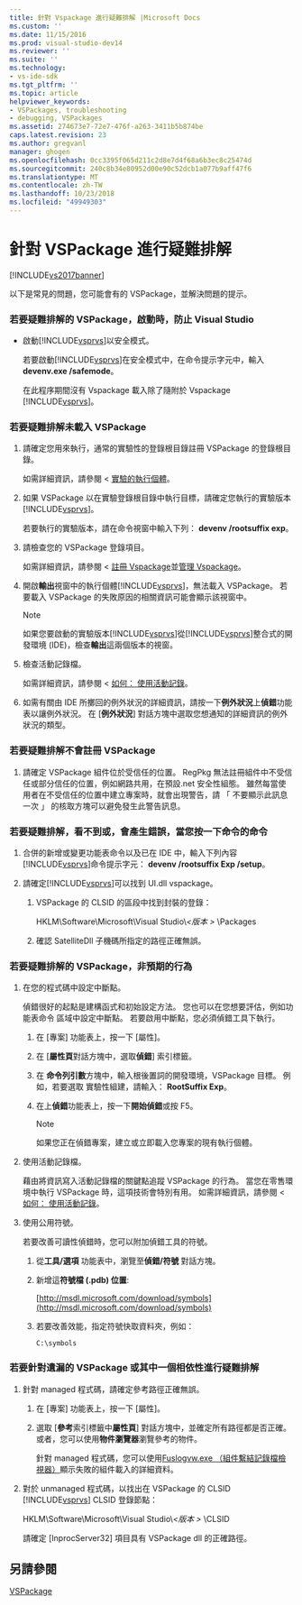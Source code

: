 ```yaml
---
title: 針對 Vspackage 進行疑難排解 |Microsoft Docs
ms.custom: ''
ms.date: 11/15/2016
ms.prod: visual-studio-dev14
ms.reviewer: ''
ms.suite: ''
ms.technology:
- vs-ide-sdk
ms.tgt_pltfrm: ''
ms.topic: article
helpviewer_keywords:
- VSPackages, troubleshooting
- debugging, VSPackages
ms.assetid: 274673e7-72e7-476f-a263-3411b5b874be
caps.latest.revision: 23
ms.author: gregvanl
manager: ghogen
ms.openlocfilehash: 0cc3395f065d211c2d8e7d4f68a6b3ec8c25474d
ms.sourcegitcommit: 240c8b34e80952d00e90c52dcb1a077b9aff47f6
ms.translationtype: MT
ms.contentlocale: zh-TW
ms.lasthandoff: 10/23/2018
ms.locfileid: "49949303"
---
```

# <a name="troubleshooting-vspackages"></a>針對 VSPackage 進行疑難排解
[!INCLUDE[vs2017banner](../includes/vs2017banner.md)]

以下是常見的問題，您可能會有的 VSPackage，並解決問題的提示。  
  
### <a name="to-troubleshoot-a-vspackage-that-keeps-visual-studio-from-starting"></a>若要疑難排解的 VSPackage，啟動時，防止 Visual Studio  
  
-   啟動[!INCLUDE[vsprvs](../includes/vsprvs-md.md)]以安全模式。  
  
     若要啟動[!INCLUDE[vsprvs](../includes/vsprvs-md.md)]在安全模式中，在命令提示字元中，輸入**devenv.exe /safemode**。  
  
     在此程序期間沒有 Vspackage 載入除了隨附於 Vspackage [!INCLUDE[vsprvs](../includes/vsprvs-md.md)]。  
  
### <a name="to-troubleshoot-a-vspackage-that-does-not-load"></a>若要疑難排解未載入 VSPackage  
  
1.  請確定您用來執行，通常的實驗性的登錄根目錄註冊 VSPackage 的登錄根目錄。  
  
     如需詳細資訊，請參閱 <<c0> [ 實驗的執行個體](../extensibility/the-experimental-instance.md)。  
  
2.  如果 VSPackage 以在實驗登錄根目錄中執行目標，請確定您執行的實驗版本[!INCLUDE[vsprvs](../includes/vsprvs-md.md)]。  
  
     若要執行的實驗版本，請在命令視窗中輸入下列： **devenv /rootsuffix exp**。  
  
3.  請檢查您的 VSPackage 登錄項目。  
  
     如需詳細資訊，請參閱 <<c0> [ 註冊 Vspackage](http://msdn.microsoft.com/en-us/31e6050f-1457-4849-944a-a3c36b76f3dd)並[管理 Vspackage](../extensibility/managing-vspackages.md)。  
  
4.  開啟**輸出**視窗中的執行個體[!INCLUDE[vsprvs](../includes/vsprvs-md.md)]，無法載入 VSPackage。 若要載入 VSPackage 的失敗原因的相關資訊可能會顯示該視窗中。  
  
    > [!NOTE]
    >  如果您要啟動的實驗版本[!INCLUDE[vsprvs](../includes/vsprvs-md.md)]從[!INCLUDE[vsprvs](../includes/vsprvs-md.md)]整合式的開發環境 (IDE)，檢查**輸出**這兩個版本的視窗。  
  
5.  檢查活動記錄檔。  
  
     如需詳細資訊，請參閱 <<c0> [ 如何： 使用活動記錄](../extensibility/how-to-use-the-activity-log.md)。  
  
6.  如需有關由 IDE 所擲回的例外狀況的詳細資訊，請按一下**例外狀況**上**偵錯**功能表以讓例外狀況。 在 [**例外狀況**] 對話方塊中選取您想通知的詳細資訊的例外狀況的類型。  
  
### <a name="to-troubleshoot-a-vspackage-that-does-not-register"></a>若要疑難排解不會註冊 VSPackage  
  
1.  請確定 VSPackage 組件位於受信任的位置。 RegPkg 無法註冊組件中不受信任或部分信任的位置，例如網路共用，在預設.net 安全性組態。 雖然每當使用者在不受信任的位置中建立專案時，就會出現警告，請 「 不要顯示此訊息一次 」 的核取方塊可以避免發生此警告訊息。  
  
### <a name="to-troubleshoot-a-command-that-is-not-visible-or-that-generates-an-error-when-you-click-a-command"></a>若要疑難排解，看不到或，會產生錯誤，當您按一下命令的命令  
  
1.  合併的新增或變更功能表命令以及已在 IDE 中，輸入下列內容[!INCLUDE[vsprvs](../includes/vsprvs-md.md)]命令提示字元： **devenv /rootsuffix Exp /setup**。  
  
2.  請確定[!INCLUDE[vsprvs](../includes/vsprvs-md.md)]可以找到 UI.dll vspackage。  
  
    1.  VSPackage 的 CLSID 的區段中找到封裝的登錄：  
  
         HKLM\Software\Microsoft\Visual Studio\\*\<版本 >* \Packages  
  
    2.  確認 SatelliteDll 子機碼所指定的路徑正確無誤。  
  
### <a name="to-troubleshoot-a-vspackage-that-behaves-unexpectedly"></a>若要疑難排解的 VSPackage，非預期的行為  
  
1.  在您的程式碼中設定中斷點。  
  
     偵錯很好的起點是建構函式和初始設定方法。 您也可以在您想要評估，例如功能表命令 區域中設定中斷點。 若要啟用中斷點，您必須偵錯工具下執行。  
  
    1.  在 [專案] 功能表上，按一下 [屬性]。  
  
    2.  在 [**屬性頁**對話方塊中，選取**偵錯**] 索引標籤。  
  
    3.  在 **命令列引數**方塊中，輸入根後置詞的開發環境，VSPackage 目標。 例如，若要選取 實驗性組建，請輸入： **RootSuffix Exp**。  
  
    4.  在上**偵錯**功能表上，按一下**開始偵錯**或按 F5。  
  
        > [!NOTE]
        >  如果您正在偵錯專案，建立或立即載入您專案的現有執行個體。  
  
2.  使用活動記錄檔。  
  
     藉由將資訊寫入活動記錄檔的關鍵點追蹤 VSPackage 的行為。 當您在零售環境中執行 VSPackage 時，這項技術會特別有用。 如需詳細資訊，請參閱 <<c0> [ 如何： 使用活動記錄](../extensibility/how-to-use-the-activity-log.md)。  
  
3.  使用公用符號。  
  
     若要改善可讀性偵錯時，您可以附加偵錯工具的符號。  
  
    1.  從**工具/選項** 功能表中，瀏覽至**偵錯/符號** 對話方塊。  
  
    2.  新增這**符號檔 (.pdb) 位置**:  
  
         [http://msdl.microsoft.com/download/symbols](http://msdl.microsoft.com/download/symbols)  
  
    3.  若要改善效能，指定符號快取資料夾，例如：  
  
        ```  
        C:\symbols  
        ```  
  
### <a name="to-troubleshoot-a-missing-vspackage-or-one-of-its-dependencies"></a>若要針對遺漏的 VSPackage 或其中一個相依性進行疑難排解  
  
1. 針對 managed 程式碼，請確定參考路徑正確無誤。  
  
   1.  在 [專案] 功能表上，按一下 [屬性]。  
  
   2.  選取 [**參考**索引標籤中**屬性頁**] 對話方塊中，並確定所有路徑都是否正確。 或者，您可以使用**物件瀏覽器**瀏覽參考的物件。  
  
        針對 managed 程式碼，您可以使用[Fuslogvw.exe （組件繫結記錄檔檢視器）](http://msdn.microsoft.com/library/e32fa443-0778-4cc3-bf36-5c8ea297d296)顯示失敗的組件載入的詳細資料。  
  
2. 對於 unmanaged 程式碼，以找出在 VSPackage 的 CLSID [!INCLUDE[vsprvs](../includes/vsprvs-md.md)] CLSID 登錄節點：  
  
    HKLM\Software\Microsoft\Visual Studio\\*\<版本 >* \CLSID  
  
   請確定 [InprocServer32] 項目具有 VSPackage dll 的正確路徑。  
  
## <a name="see-also"></a>另請參閱  
 [VSPackage](../extensibility/internals/vspackages.md)

